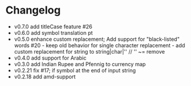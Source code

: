 # Changelog

* v0.7.0   add titleCase feature #26
* v0.6.0   add symbol translation pt
* v0.5.0   enhance custom replacement; Add support for "black-listed" words #20 - keep old behavior for single character replacement - add custom replacement for string to string|char|'' // '' ~= remove
* v0.4.0   add support for Arabic
* v0.3.0   add Indian Rupee and Pfennig to currency map
* v0.2.21  fix #17; if symbol at the end of input string
* v0.2.18  add amd-support
